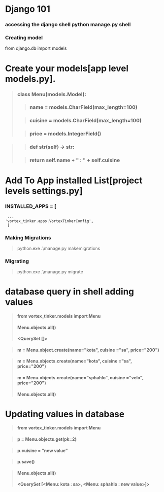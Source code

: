 # Django 101

### accessing the django shell python manage.py shell

### Creating model

from django.db import models

# Create your models[app level models.py].

> ### class Menu(models.Model):
>
> > ### name = models.CharField(max_length=100)
>
> > ### cuisine = models.CharField(max_length=100)
>
> > ### price = models.IntegerField()

> > ### def **str**(self) -> str:
>
> > ### return self.name + " : " + self.cuisine

>

# Add To App installed List[project levels settings.py]

### INSTALLED_APPS = [

     ...
    'vortex_tinker.apps.VortexTinkerConfig',
     ]

### Making Migrations

> python.exe .\manage.py makemigrations

### Migrating

> python.exe .\manage.py migrate

# database query in shell adding values

> #### from vortex_tinker.models import Menu
>
> #### Menu.objects.all()
>
> #### <QuerySet []>

> #### m = Menu.object.create(name="kota", cuisine ="sa", price="200")

> #### m = Menu.objects.create(name="kota", cuisine ="sa", price="200")
>
> #### m = Menu.objects.create(name="sphahlo", cuisine ="velo", price="200")
>
> #### Menu.objects.all()

# Updating values in database

> #### from vortex_tinker.models import Menu

> #### p = Menu.objects.get(pk=2)

> #### p.cuisine = "new value"

> #### p.save()

> #### Menu.objects.all()
>
> #### <QuerySet [<Menu: kota : sa>, <Menu: sphahlo : new value>]>
